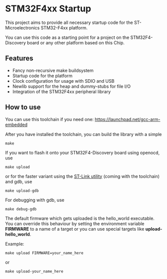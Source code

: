 STM32F4xx Startup
=================

This project aims to provide all necessary startup code for
the ST-Microelectronics STM32-F4xx platform.

You can use this code as a starting point for a project on the
STM32F4-Discovery board or any other platform based on this Chip.

Features
--------

* Fancy non-recursive make buildsystem
* Startup code for the platform
* Clock configuration for usage with SDIO and USB
* Newlib support for the heap and dummy-stubs for file I/O
* Integration of the STM32F4xx peripheral library

How to use
----------

You can use this toolchain if you need one: https://launchpad.net/gcc-arm-embedded

After you have installed the toolchain, you can build the library with a simple

	make

If you want to flash it onto your STM32F4-Discovery board using openocd, use

	make upload

or for the faster variant using the [ST-Link utility](https://github.com/texane/stlink) (coming with the toolchain) and gdb, use

	make upload-gdb

For debugging with gdb, use

	make debug-gdb

The default firmware which gets uploaded is the hello_world executable. You can override this
behaviour by setting the environment variable **FIRMWARE** to a name of a target or you can use
special targets like **upload-hello_world**.

Example:

	make upload FIRMWARE=your_name_here

or

	make upload-your_name_here
